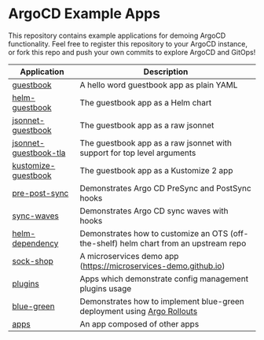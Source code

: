 # ArgoCD Example Apps

This repository contains example applications for demoing ArgoCD functionality. Feel free
to register this repository to your ArgoCD instance, or fork this repo and push your own commits
to explore ArgoCD and GitOps!

| Application                                     | Description                                                                                                          |
| ----------------------------------------------- | -------------------------------------------------------------------------------------------------------------------- |
| [guestbook](guestbook/)                         | A hello word guestbook app as plain YAML                                                                             |
| [helm-guestbook](helm-guestbook/)               | The guestbook app as a Helm chart                                                                                    |
| [jsonnet-guestbook](jsonnet-guestbook/)         | The guestbook app as a raw jsonnet                                                                                   |
| [jsonnet-guestbook-tla](jsonnet-guestbook-tla/) | The guestbook app as a raw jsonnet with support for top level arguments                                              |
| [kustomize-guestbook](kustomize-guestbook/)     | The guestbook app as a Kustomize 2 app                                                                               |
| [pre-post-sync](pre-post-sync/)                 | Demonstrates Argo CD PreSync and PostSync hooks                                                                      |
| [sync-waves](sync-waves/)                       | Demonstrates Argo CD sync waves with hooks                                                                           |
| [helm-dependency](helm-dependency/)             | Demonstrates how to customize an OTS (off-the-shelf) helm chart from an upstream repo                                |
| [sock-shop](sock-shop/)                         | A microservices demo app (https://microservices-demo.github.io)                                                      |
| [plugins](plugins/)                             | Apps which demonstrate config management plugins usage                                                               |
| [blue-green](blue-green/)                       | Demonstrates how to implement blue-green deployment using [Argo Rollouts](https://github.com/argoproj/argo-rollouts) |
| [apps](apps/)                                   | An app composed of other apps                                                                                        |
